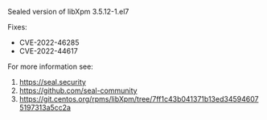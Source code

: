 Sealed version of libXpm 3.5.12-1.el7

Fixes:
- CVE-2022-46285
- CVE-2022-44617

For more information see:
  1. https://seal.security
  2. https://github.com/seal-community
  3. https://git.centos.org/rpms/libXpm/tree/7ff1c43b041371b13ed345946075197313a5cc2a
